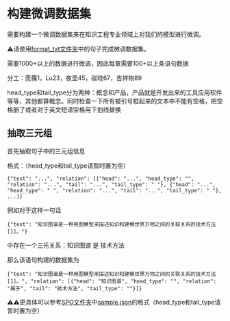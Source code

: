 # 构建微调数据集

需要构建一个微调数据集来在知识工程专业领域上对我们的模型进行微调。

⚠️请使用[format_txt文件夹](./format_txt/)中的句子完成微调数据集。

需要1000+以上的数据进行微调，因此每章需要100+以上条语句数据

分工：愿篠1，Lu23，夜壶45，祓晓67，吉祥物89

head_type和tail_type分为两种：概念和产品，产品就是开发出来的工具应用软件等等，其他都算概念。同时检查一下所有被引号框起来的文本中不能有空格，把空格删了或者对于英文短语空格用下划线替换
## 抽取三元组

首先抽取句子中的三元组信息

格式：（head_type和tail_type请暂时置为空）

```
{"text": "...", "relation": [{"head": "...", "head_type": "", "relation": "...", "tail": "...", "tail_type": " "}, {"head": "...", "head_type": " ", "relation": "...", "tail": "...", "tail_type": " "}, ...]}
```

例如对于这样一句话

```
{"text": "知识图谱是一种用图模型来描述知识和建模世界万物之间的关联关系的技术方法[1]。"}
```

中存在一个三元关系：知识图谱 是 技术方法

那么该语句构建的数据集为

```
{"text": "知识图谱是一种用图模型来描述知识和建模世界万物之间的关联关系的技术方法[1]。", "relation": [{"head": "知识图谱", "head_type": "", "relation": "属于", "tail": "技术方法", "tail_type": ""}]}
```

⚠️⚠️更具体可以参考[SPO文件夹](../DeepKE/example/llm/InstructKGC/data/SPO)中[sample.json](../DeepKE/example/llm/InstructKGC/data/SPO/sample.json)的格式（head_type和tail_type请暂时置为空）
